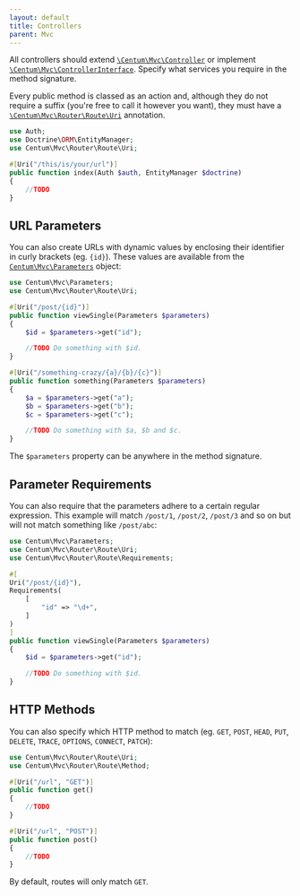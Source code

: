 ```yaml
---
layout: default
title: Controllers
parent: Mvc
---
```




All controllers should extend [`\Centum\Mvc\Controller`](https://github.com/SidRoberts/centum/blob/development/src/Controller.php) or implement [`\Centum\Mvc\ControllerInterface`](https://github.com/SidRoberts/centum/blob/development/src/ControllerInterface.php).
Specify what services you require in the method signature.

Every public method is classed as an action and, although they do not require a suffix (you're free to call it however you want), they must have a [`\Centum\Mvc\Router\Route\Uri`](https://github.com/SidRoberts/centum/blob/development/src/Router/Route/Uri.php) annotation.

```php
use Auth;
use Doctrine\ORM\EntityManager;
use Centum\Mvc\Router\Route\Uri;

#[Uri("/this/is/your/url")]
public function index(Auth $auth, EntityManager $doctrine)
{
    //TODO
}
```

## URL Parameters

You can also create URLs with dynamic values by enclosing their identifier in curly brackets (eg. `{id}`).
These values are available from the [`Centum\Mvc\Parameters`](https://github.com/SidRoberts/centum/blob/development/src/Parameters.php) object:

```php
use Centum\Mvc\Parameters;
use Centum\Mvc\Router\Route\Uri;

#[Uri("/post/{id}")]
public function viewSingle(Parameters $parameters)
{
    $id = $parameters->get("id");

    //TODO Do something with $id.
}

#[Uri("/something-crazy/{a}/{b}/{c}")]
public function something(Parameters $parameters)
{
    $a = $parameters->get("a");
    $b = $parameters->get("b");
    $c = $parameters->get("c");

    //TODO Do something with $a, $b and $c.
}
```

The `$parameters` property can be anywhere in the method signature.

## Parameter Requirements

You can also require that the parameters adhere to a certain regular expression.
This example will match `/post/1`, `/post/2`, `/post/3` and so on but will not match something like `/post/abc`:

```php
use Centum\Mvc\Parameters;
use Centum\Mvc\Router\Route\Uri;
use Centum\Mvc\Router\Route\Requirements;

#[
Uri("/post/{id}"),
Requirements(
    [
        "id" => "\d+",
    ]
)
]
public function viewSingle(Parameters $parameters)
{
    $id = $parameters->get("id");

    //TODO Do something with $id.
}
```

## HTTP Methods

You can also specify which HTTP method to match (eg. `GET`, `POST`, `HEAD`, `PUT`, `DELETE`, `TRACE`, `OPTIONS`, `CONNECT`, `PATCH`):

```php
use Centum\Mvc\Router\Route\Uri;
use Centum\Mvc\Router\Route\Method;

#[Uri("/url", "GET")]
public function get()
{
    //TODO
}

#[Uri("/url", "POST")]
public function post()
{
    //TODO
}
```

By default, routes will only match `GET`.
